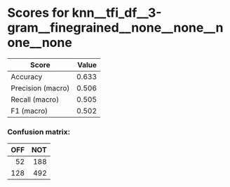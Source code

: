 # Scores for knn__tfi_df__3-gram__finegrained__none__none__none__none
|      Score      |Value|
|-----------------|----:|
|Accuracy         |0.633|
|Precision (macro)|0.506|
|Recall (macro)   |0.505|
|F1 (macro)       |0.502|

### Confusion matrix:
|OFF|NOT|
|--:|--:|
| 52|188|
|128|492|
